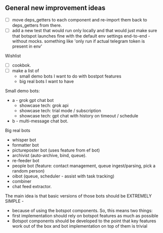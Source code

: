 ## General new improvement ideas

- [ ] move deps_getters to each component and re-import them back to deps_getters from
  there.
- [ ] add a new test that would run only locally and that would just make sure that
  botspot launches fine with the default env settings end-to-end - without mocks.
  something like 'only run if actual telegram token is present in env'

Wishlist

- [ ] cookbok.
- [ ] make a list of
    - small demo bots I want to do with bostpot features
    - big real bots I want to have

Small demo bots:

- a - grok gpt chat bot
    - showcase tech: grok api
    - showcase tech: trial mode / subscription
    - showcase tech: gpt chat with history on timeout / schedule
- b - multi-message chat bot.

Big real bots

- whisper bot
- formatter bot
- pictureposter bot (uses feature from ef bot)
- archivist (auto-archive, bind, queue).
- re-feeder bot
- people bot (feature: contact management, queue ingest/parsing, pick a random person)
- oibot (queue, scheduler - assist with task tracking)
- combiner
- chat feed extractor.

The main idea is that basic versions of those bots should be EXTREMELY SIMPLE -

- because of using the botspot components.
  So, this means two things:
- first implementation should rely on botspot features as much as possible
- Botspot components should be developed to the point that key features work out of the
  box and bot implementation on top of them is trivial